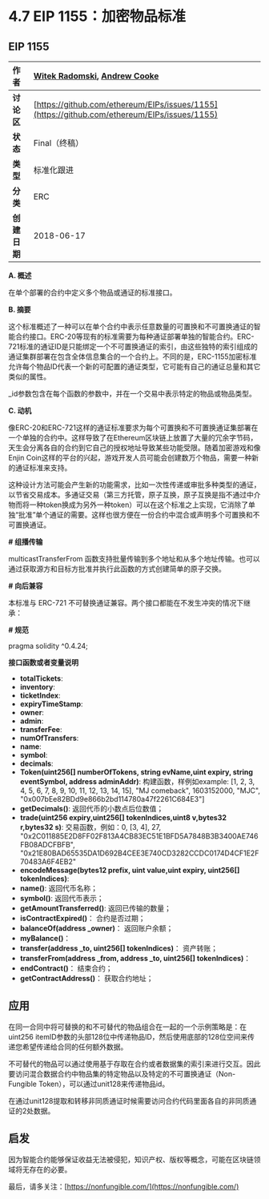 # 4.7 EIP 1155：加密物品标准

## EIP 1155

| **作者** | [Witek Radomski](mailto:witek@enjin.com), [Andrew Cooke](mailto:andrew@enjin.com) |
| :--- | :--- |
| **讨论区** | [https://github.com/ethereum/EIPs/issues/1155](https://github.com/ethereum/EIPs/issues/1155) |
| **状态** | Final（终稿） |
| **类型** | 标准化跟进 |
| **分类** | ERC |
| **创建日期** | 2018-06-17 |

**A. 概述**

在单个部署的合约中定义多个物品或通证的标准接口。

**B. 摘要**

这个标准概述了一种可以在单个合约中表示任意数量的可置换和不可置换通证的智能合约接口。ERC-20等现有的标准需要为每种通证部署单独的智能合约。ERC-721标准的通证ID是只能绑定一个不可置换通证的索引，由这些独特的索引组成的通证集群部署在包含全体信息集合的一个合约上。不同的是，ERC-1155加密标准允许每个物品ID代表一个新的可配置的通证类型，它可能有自己的通证总量和其它类似的属性。

\_id参数包含在每个函数的参数中，并在一个交易中表示特定的物品或物品类型。

**C. 动机**

像ERC-20和ERC-721这样的通证标准要求为每个可置换和不可置换通证集部署在一个单独的合约中。这样导致了在Ethereum区块链上放置了大量的冗余字节码，天生会分离各自的合约到它自己的授权地址导致某些功能受限。随着加密游戏和像Enjin Coin这样的平台的兴起，游戏开发人员可能会创建数万个物品，需要一种新的通证标准来支持。

这种设计方法可能会产生新的功能需求，比如一次性传递或审批多种类型的通证，以节省交易成本。多通证交易（第三方托管，原子互换，原子互换是指不通过中介物而将一种token换成为另外一种token）可以在这个标准之上实现，它消除了单独“批准”单个通证的需要。这样也很方便在一份合约中混合或声明多个可置换和不可置换通证。

**\# 组播传输**

multicastTransferFrom 函数支持批量传输到多个地址和从多个地址传输。也可以通过获取源方和目标方批准并执行此函数的方式创建简单的原子交换。

**\# 向后兼容**

本标准与 ERC-721 不可替换通证兼容。两个接口都能在不发生冲突的情况下继承：

**\# 规范**

pragma solidity ^0.4.24;

**接口函数或者变量说明**

* **totalTickets**:
* **inventory**:
* **ticketIndex**:
* **expiryTimeStamp**:
* **owner**:
* **admin**:
* **transferFee**:
* **numOfTransfers**:
* **name**:
* **symbol**:
* **decimals**:
* **Token\(uint256\[\] numberOfTokens, string evName,uint expiry, string eventSymbol, address adminAddr\)**: 构建函数，样例如example: \[1, 2, 3, 4, 5, 6, 7, 8, 9, 10, 11, 12, 13, 14, 15\], "MJ comeback", 1603152000, "MJC", "0x007bEe82BDd9e866b2bd114780a47f2261C684E3"\]
* **getDecimals\(\)**: 返回代币的小数点后位数值；
* **trade\(uint256 expiry,uint256\[\] tokenIndices,uint8 v,bytes32 r,bytes32 s\)**: 交易函数，例如：0, \[3, 4\], 27, "0x2C011885E2D8FF02F813A4CB83EC51E1BFD5A7848B3B3400AE746FB08ADCFBFB", "0x21E80BAD65535DA1D692B4CEE3E740CD3282CCDC0174D4CF1E2F70483A6F4EB2"
* **encodeMessage\(bytes12 prefix, uint value,uint expiry, uint256\[\] tokenIndices\)**:
* **name\(\)**: 返回代币名称；
* **symbol\(\)**: 返回代币表示；
* **getAmountTransferred\(\)**: 返回已传输的数量；
* **isContractExpired\(\)**： 合约是否过期；
* **balanceOf\(address \_owner\)**： 返回账户余额；
* **myBalance\(\)**：
* **transfer\(address \_to, uint256\[\] tokenIndices\)**： 资产转账；
* **transferFrom\(address \_from, address \_to, uint256\[\] tokenIndices\)**：
* **endContract\(\)**： 结束合约；
* **getContractAddress\(\)**： 获取合约地址；

## 应用

在同一合同中将可替换的和不可替代的物品组合在一起的一个示例策略是：在uint256 itemID参数的头部128位中传递物品ID，然后使用底部的128位空间来传递您希望传递给合同的任何额外数据。

不可替代的物品可以通过使用基于存取在合约或者数据集的索引来进行交互。因此要访问混合数据合约中物品集的特定物品以及特定的不可置换通证（Non-Fungible Token），可以通过unit128来传递物品id。

在通过unit128提取和转移非同质通证时候需要访问合约代码里面各自的非同质通证的2处数据。

## 启发

因为智能合约能够保证收益无法被侵犯，知识产权、版权等概念，可能在区块链领域将无存在的必要。

最后，请多关注：[https://nonfungible.com/](https://nonfungible.com/)

